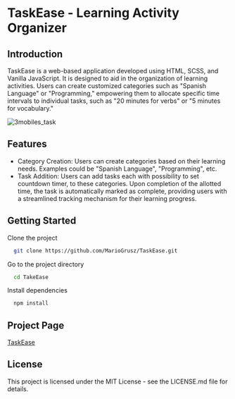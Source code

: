 # TaskEase - Learning Activity Organizer

## Introduction

TaskEase is a web-based application developed using HTML, SCSS, and Vanilla JavaScript. It is designed to aid in the organization of learning activities. Users can create customized categories such as "Spanish Language" or "Programming," empowering them to allocate specific time intervals to individual tasks, such as "20 minutes for verbs" or "5 minutes for vocabulary."

![3mobiles_task](https://github.com/MarioGrusz/TaskEase/assets/113439131/dc23aab1-6525-4f9e-883c-ece2a5900587)


## Features

*  Category Creation: Users can create categories based on their learning needs. Examples could be "Spanish Language", "Programming", etc.
*  Task Addition: Users can add tasks each with possibility to set countdown timer, to these categories. Upon completion of the allotted time, the task is automatically marked as complete, providing users with a streamlined tracking mechanism for their learning progress.

## Getting Started

Clone the project

```bash
  git clone https://github.com/MarioGrusz/TaskEase.git
```

Go to the project directory

```bash
  cd TakeEase
```

Install dependencies

```bash
  npm install
```

## Project Page 
[TaskEase](https://taskease-app.netlify.app/)

## License

This project is licensed under the MIT License - see the LICENSE.md file for details.



